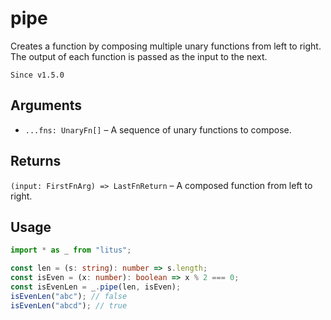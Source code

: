 # pipe

Creates a function by composing multiple unary functions from left to right.
The output of each function is passed as the input to the next.

`Since v1.5.0`

## Arguments

- `...fns: UnaryFn[]` – A sequence of unary functions to compose.

## Returns

`(input: FirstFnArg) => LastFnReturn` – A composed function from left to right.

## Usage

```ts
import * as _ from "litus";

const len = (s: string): number => s.length;
const isEven = (x: number): boolean => x % 2 === 0;
const isEvenLen = _.pipe(len, isEven);
isEvenLen("abc"); // false
isEvenLen("abcd"); // true
```
